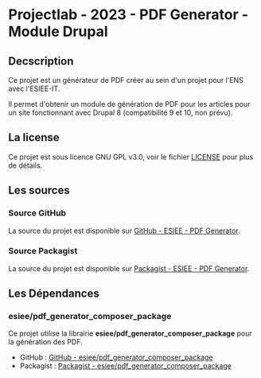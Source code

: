 # Projectlab - 2023 - PDF Generator - Module Drupal

## Decscription

Ce projet est un générateur de PDF créer au sein d'un projet pour l'ENS avec l'ESIEE-IT.

Il permet d'obtenir un module de génération de PDF pour les articles pour un site fonctionnant avec Drupal 8 (compatibilité 9 et 10, non prévu).

## La license

Ce projet est sous licence GNU GPL v3.0, voir le fichier [LICENSE](LICENSE) pour plus de détails.

## Les sources

### Source GitHub

La source du projet est disponible sur [GitHub - ESIEE - PDF Generator](https://github.com/2023-esiee-projectlab/pdf_generator_drupal_module).

### Source Packagist

La source du projet est disponible sur [Packagist - ESIEE - PDF Generator](https://packagist.org/packages/esiee/pdf_generator_drupal_module).

## Les Dépendances

### esiee/pdf_generator_composer_package

Ce projet utilise la librairie **esiee/pdf_generator_composer_package** pour la génération des PDF.

- GitHub : [GitHub - esiee/pdf_generator_composer_package](https://github.com/2023-esiee-projectlab/pdf_generator_composer_package)
- Packagist : [Packagist - esiee/pdf_generator_composer_package](https://packagist.org/packages/esiee/pdf_generator_composer_package)
